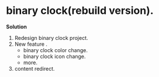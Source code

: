 # binary clock(rebuild version).

**Solution**

1.  Redesign binary clock project.
2.  New feature .
    - binary clock color change.
    - binary clock icon change.
    - more.
3.  content redirect.
